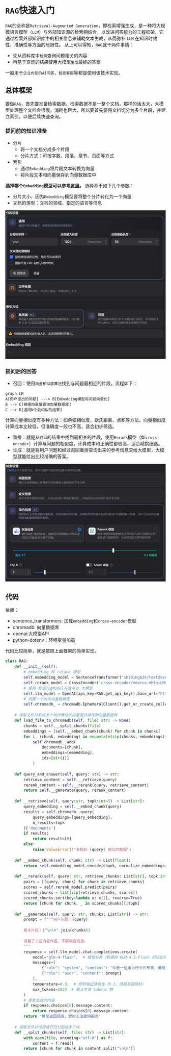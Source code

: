 # `RAG`快速入门

`RAG`的全称是`Retrieval-Augmented Generation`，即检索增强生成，是一种将大规模语言模型（`LLM`）与外部知识源的检索相结合，以改进问答能力的工程框架。它通过检索外部知识库中的相关信息来辅助文本生成，从而弥补 `LLM` 在知识时效性、准确性等方面的局限性。
从上可以得知，`RAG`就干两件事情：

- 先从资料库中`检索`查询问题相关的内容
- 再基于查询的结果使用大模型`生成`最终的答案

一般用于`企业内部的AI问答`、`智能客服`等都是使用该技术实现。

## 总体框架

要做`RAG`，首先要准备检索数据，检索数据不是一整个文档，那样的话太大，大模型处理整个文档会很慢，消耗也巨大，所以要首先要将文档切分为多个片段，并建立索引，以便后续快速查询。

### 提问前的知识准备

- 分片
  - 将一个文档分成多个片段
  - 分片方式：可按字数、段落、章节、页面等方式
- 索引
  - 通过`Embedding`将片段文本转换为向量
  - 将片段文本和向量保存到向量数据库中

**选择哪个`Embedding`模型可以参考[这里](https://huggingface.co/spaces/mteb/leaderboard)。**
选择基于如下几个参数：

- 分片大小，因为`Embedding`模型要将整个分片转化为一个向量
- 文档的类型：文档的领域、指定的语言等信息

![dify分片设置](../img/dify_rag_segment.png)

### 提问后的回答

- 召回：使用`向量相似度算法`找到与问题最相近的片段，流程如下：

```mermaid
graph LR
A[用户提出的问题] ---> B[Embedding模型将问题向量化]
B --> C[根据向量值查询向量数据库]
C --> D[返回N个最相似的结果]
```

计算向量相似度有多种方法：如余弦相似度、欧氏距离、点积等方法。向量相似度计算成本比较低，但准确度一般也不高，适合初步筛选。

- 重排：就是从`召回`的结果中找到最相关的片段，使用`Rerank`模型（如`cross-encoder`）计算与问题的相似度，计算成本和正确性都较高，适合精挑细选。
- 生成：就是将用户问题和经过召回重排查询出来的参考信息交给大模型，大模型就能给出比较准确的答案。

![dify检索设置](../img/dify_rag_search.png)

## 代码

依赖：

- sentence_transformers: 加载`enbedding`和`cross-encoder`模型
- chromadb: 向量数据库
- openai:大模型API
- python-dotenv：环境变量加载

代码比较简单，就是按照上面框架的简单实现。

```python
class RAG:
    def __init__(self):
        # embedding 和 rerank 模型
        self.embedding_model = SentenceTransformer('shibing624/text2vec-base-chinese')
        self.rerank_model = CrossEncoder('cross-encoder/mmarco-mMiniLMv2-L12-H384-v1')
        # 使用 智谱BigModel开放平台 大模型
        self.llm_model = OpenAI(api_key=RAG.get_api_key(),base_url="https://open.bigmodel.cn/api/paas/v4/")
        # 创建一个内存向量数据库
        self.chromadb_ = chromadb.EphemeralClient().get_or_create_collection(name='default')

    # 读取文件分割成多个块计算块的向量值并保存到向量数据库
    def load_file_to_chromadb(self, file: str) -> None:
        chunks = self.__split_chunks(file)
        embeddings = [self.__embed_chunk(chunk) for chunk in chunks]
        for i, (chunk, embedding) in enumerate(zip(chunks, embeddings)):
            self.chromadb_.add(
                documents=[chunk],
                embeddings=[embedding],
                ids=[str(i)]
            )

    def query_and_answer(self, query: str) -> str:
        retrieve_content = self.__retrieve(query)
        rerank_content = self.__rerank(query, retrieve_content)
        return self.__generate(query, rerank_content)

    def __retrieve(self, query:str, topk:int=5) -> List[str]:
        query_embedding = self.__embed_chunk(query)
        results = self.chromadb_.query(
            query_embeddings=[query_embedding],
            n_results=topk
        )['documents']
        if results:
            return results[0]
        else:
            raise ValueError(f"未找到 {query} 相似的数据")

    def __embed_chunk(self, chunk: str) -> List[float]:
        return self.embedding_model.encode(chunk, normalize_embeddings=True).tolist()

    def __rerank(self, query: str, retrieve_chunks: List[str], topk:int=3) -> List[str]:
        pairs = [(query, chunk) for chunk in retrieve_chunks]
        scores = self.rerank_model.predict(pairs)
        scored_chunks = list(zip(retrieve_chunks, scores))
        scored_chunks.sort(key=lambda x: x[1], reverse=True)
        return [chunk for chunk, _ in scored_chunks][:topk]

    def __generate(self, query: str, chunks: List[str]) -> str:
        prompt = f"""用户问题：{query}

        相关片段：{"\n\n".join(chunks)}

        请基于上述内容作答，不要编造信息。
        """
        response = self.llm_model.chat.completions.create(
            model="glm-4-flash",  # 模型名称（智谱的 GLM-4.5-Flash 对应此名称）
            messages=[
                {"role": "system", "content": "你是一位电力行业的专家，请根据用户的问题和下列片段生成准确的问答。"},
                {"role": "user", "content": prompt}
            ],
            temperature=0.3,  # 控制输出随机性（0-1，值越高越随机）
            max_tokens=1024  # 最大生成 tokens 数
        )
        # 提取生成的内容
        if response.choices[0].message.content:
            return response.choices[0].message.content 
        return '模型返回错误，暂时无法提供服务'

    # 读取文件并使用换行符分割成多个块
    def __split_chunks(self, file: str) -> List[str]:
        with open(file, encoding="utf-8") as f:
            content = f.read()
        return [chunk for chunk in content.split("\n\n")]
```
